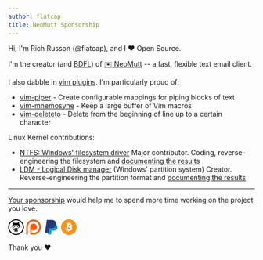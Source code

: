 ```yaml
---
author: flatcap
title: NeoMutt Sponsorship
---
```


Hi, I'm Rich Russon (@flatcap), and I :heart: Open Source.

I'm the creator (and [BDFL](https://www.urbandictionary.com/define.php?term=BDFL)) of [✉️ NeoMutt](https://neomutt.org/) -- a fast, flexible text email client.

I also dabble in [vim plugins](https://github.com/flatcap?tab=repositories&q=vim&type=source).  I'm particularly proud of:
- [vim-piper](https://github.com/flatcap/vim-piper.git) - Create configurable mappings for piping blocks of text
- [vim-mnemosyne](https://github.com/flatcap/vim-mnemosyne.git) - Keep a large buffer of Vim macros
- [vim-deleteto](https://github.com/flatcap/vim-deleteto.git) - Delete from the beginning of line up to a certain character

Linux Kernel contributions:
- [NTFS: Windows' filesystem driver](https://git.kernel.org/pub/scm/linux/kernel/git/torvalds/linux.git/tree/fs/ntfs)
  Major contributor.  Coding, reverse-engineering the filesystem and [documenting the results](https://github.com/flatcap?tab=repositories&q=ntfs)
- [LDM - Logical Disk manager](https://git.kernel.org/pub/scm/linux/kernel/git/torvalds/linux.git/tree/block/partitions/ldm.c) (Windows' partition system)
  Creator.  Reverse-engineering the partition format and [documenting the results](https://github.com/flatcap?tab=repositories&q=ldm)

---

[Your sponsorship](https://neomutt.org/sponsor) would help me to spend more time working on the project you love.

<a href="https://github.com/sponsors/flatcap"><img alt="GitHub" width="32" src="/images/github-large.png"></a>
<a href="https://patreon.com/neomutt"><img alt="Patreon" width="32" src="/images/patreon.png"></a>
<a href="https://www.paypal.me/russon/"><img alt="PayPal" width="32" src="/images/paypal.png"></a>
<a href="#bitcoin"><img alt="BitCoin" width="32" src="/images/btc-logo.svg"></a>

Thank you :heart:
